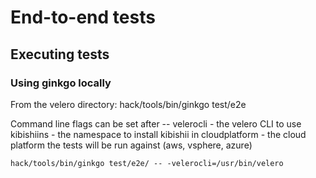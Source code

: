 # End-to-end tests
## Executing tests
### Using ginkgo locally
From the velero directory:
hack/tools/bin/ginkgo test/e2e

Command line flags can be set after --
velerocli - the velero CLI to use
kibishiins - the namespace to install kibishii in
cloudplatform - the cloud platform the tests will be run against (aws, vsphere, azure)

```
hack/tools/bin/ginkgo test/e2e/ -- -velerocli=/usr/bin/velero
```

